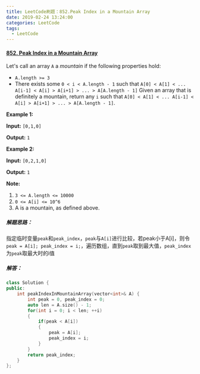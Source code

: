 ```yaml
---
title: LeetCode刷题：852.Peak Index in a Mountain Array
date: 2019-02-24 13:24:00
categories: LeetCode
tags:
  - LeetCode
---
```

#### [852\. Peak Index in a Mountain Array](https://leetcode-cn.com/problems/peak-index-in-a-mountain-array/)
Let's call an array `A` a *mountain* if the following properties hold:
*   `A.length >= 3`
*   There exists some `0 < i < A.length - 1` such that `A[0] < A[1] < ... A[i-1] < A[i] > A[i+1] > ... > A[A.length - 1]`
Given an array that is definitely a mountain, return any `i` such that `A[0] < A[1] < ... A[i-1] < A[i] > A[i+1] > ... > A[A.length - 1]`.

**Example 1:**

**Input:** `[0,1,0]`

**Output:** `1`

**Example 2:**

**Input:** `[0,2,1,0]`

**Output:** `1`

**Note:**
1.  `3 <= A.length <= 10000`
2.  `0 <= A[i] <= 10^6`
3.  A is a mountain, as defined above.
##### 解题思路：
指定临时变量`peak`和`peak_index`，`peak`与`A[i]`进行比较，若peak小于A[i]，则令`peak = A[i]; peak_index = i;`，遍历数组，直到`peak`取到最大值，`peak_index`为`peak`取最大时的i值
##### 解答：
```cpp
class Solution {
public:
    int peakIndexInMountainArray(vector<int>& A) {
        int peak = 0, peak_index = 0;
        auto len = A.size() - 1;
        for(int i = 0; i < len; ++i)
        {
            if(peak < A[i])
            {
                peak = A[i];
                peak_index = i;
            }
        }
        return peak_index;
    }
};
```